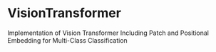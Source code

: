 # VisionTransformer
Implementation of Vision Transformer Including Patch and Positional Embedding for Multi-Class Classification
